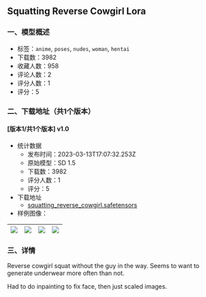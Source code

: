 ## Squatting Reverse Cowgirl Lora
### 一、模型概述

- 标签：`anime`, `poses`, `nudes`, `woman`, `hentai`
- 下载数：3982
- 收藏人数：958
- 评论人数：2
- 评分人数：1
- 评分：5

### 二、下载地址（共1个版本）

#### [版本1/共1个版本] v1.0

- 统计数据
  - 发布时间：2023-03-13T17:07:32.253Z
  - 原始模型：SD 1.5
  - 下载数：3982
  - 评分人数：1
  - 评分：5
- 下载地址
  - [squatting_reverse_cowgirl.safetensors](https://civitai.com/api/download/models/22237)
- 样例图像：

| <img src="https://image.civitai.com/xG1nkqKTMzGDvpLrqFT7WA/21057b1e-6a2d-44e4-5ba7-57a35c2a8d00/width=450/238755.jpeg" /> | <img src="https://image.civitai.com/xG1nkqKTMzGDvpLrqFT7WA/f27eed75-31f8-4b7f-e975-f33087f7e700/width=450/238758.jpeg" /> | <img src="https://image.civitai.com/xG1nkqKTMzGDvpLrqFT7WA/aae374f3-b9d4-4eec-fa45-4de32f665700/width=450/238757.jpeg" /> | <img src="https://image.civitai.com/xG1nkqKTMzGDvpLrqFT7WA/47318c73-f8ad-4a37-10a5-6b86607a5e00/width=450/238756.jpeg" /> |
| ---- | ---- | ---- | ---- |


### 三、详情
<p>Reverse cowgirl squat without the guy in the way. Seems to want to generate underwear more often than not.</p><p></p><p>Had to do inpainting to fix face, then just scaled images.</p>